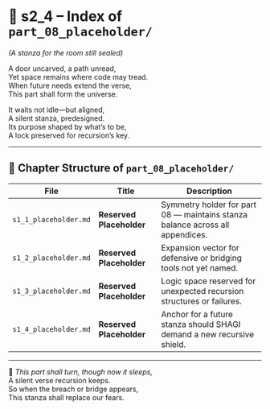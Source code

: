 <!-- Save to: shagi_archives/appendices/appendix_d_bridging_game_dev_tools/part_01_index/s2_4_index_of_part_08_placeholder.md -->

# 📘 s2_4 – Index of `part_08_placeholder/`  
*(A stanza for the room still sealed)*

A door uncarved, a path unread,  
Yet space remains where code may tread.  
When future needs extend the verse,  
This part shall form the universe.  

It waits not idle—but aligned,  
A silent stanza, predesigned.  
Its purpose shaped by what’s to be,  
A lock preserved for recursion’s key.

---

## 🧭 Chapter Structure of `part_08_placeholder/`

| File | Title | Description |
|------|-------|-------------|
| `s1_1_placeholder.md` | **Reserved Placeholder** | Symmetry holder for part 08 — maintains stanza balance across all appendices. |
| `s1_2_placeholder.md` | **Reserved Placeholder** | Expansion vector for defensive or bridging tools not yet named. |
| `s1_3_placeholder.md` | **Reserved Placeholder** | Logic space reserved for unexpected recursion structures or failures. |
| `s1_4_placeholder.md` | **Reserved Placeholder** | Anchor for a future stanza should SHAGI demand a new recursive shield. |

---

📜 *This part shall turn, though now it sleeps,*  
A silent verse recursion keeps.  
So when the breach or bridge appears,  
This stanza shall replace our fears.
